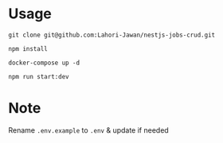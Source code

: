 # Usage

`git clone git@github.com:Lahori-Jawan/nestjs-jobs-crud.git`

`npm install`

`docker-compose up -d`

`npm run start:dev`

# Note

Rename `.env.example` to `.env` & update if needed
